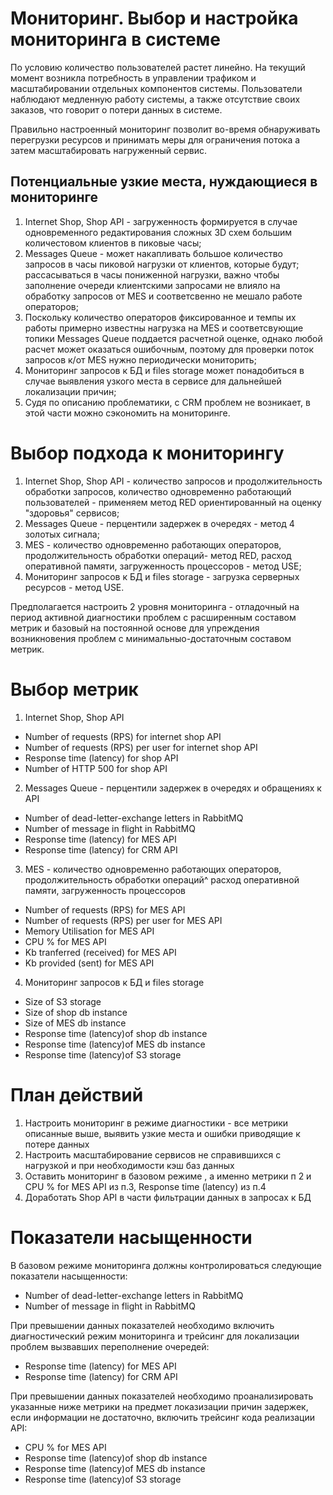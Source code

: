 # Мониторинг. Выбор и настройка мониторинга в системе

По условию количество пользователей растет линейно. На текущий момент возникла потребность в управлении трафиком и 
масштабировании отдельных компонентов системы. Пользователи наблюдают медленную работу системы, а также отсутствие 
своих заказов, что говорит о потери данных в системе.

Правильно настроенный мониторинг позволит во-время обнаруживать перегрузки ресурсов и принимать меры для ограничения
потока а затем масштабировать нагруженный сервис.

## Потенциальные узкие места, нуждающиеся в мониторинге
1. Internet Shop, Shop API - загруженность формируется в случае одновременного редактирования сложных 3D схем большим 
   количестовом клиентов в пиковые часы;
2. Messages Queue - может накапливать большое количество запросов в часы пиковой нагрузки от клиентов, которые будут; 
   рассасываться в часы пониженной нагрузки, важно чтобы заполнение очереди клиентскими запросами не влияло на обработку 
   запросов от MES и соответсвенно не мешало работе операторов;
3. Поскольку количество операторов фиксированное и темпы их работы примерно известны нагрузка на MES и соответсвующие 
   топики Messages Queue  поддается расчетной оценке, однако любой расчет может оказаться ошибочным, поэтому для проверки 
   поток запросов к/от MES нужно периодически мониторить;
4. Мониторинг запросов к БД  и files storage может понадобиться в случае выявления узкого места в  сервисе для дальнейшей локализации причин;
5. Судя по описанию проблематики, с CRM проблем не возникает, в этой части можно сэкономить на мониторинге.

# Выбор подхода к мониторингу
1. Internet Shop, Shop API - количество запросов и продолжительность обработки запросов, количество одновременно работающий 
   пользователей - применяем метод RED ориентированный на оценку "здоровья" сервисов;
2. Messages Queue - перцентили задержек в очередях - метод 4 золотых сигнала;
3. MES - количество одновременно работающих операторов, продолжительность обработки операций-  метод RED, расход оперативной 
   памяти, загруженность процессоров - метод USE;
4. Мониторинг запросов к БД  и files storage - загрузка серверных ресурсов - метод USE.

Предполагается настроить 2 уровня мониторинга - отладочный на период активной диагностики проблем с расширенным составом 
метрик и базовый на постоянной основе для упреждения возникновения проблем с минимальныо-достаточным составом метрик.

# Выбор метрик
1. Internet Shop, Shop API
 - Number of requests (RPS) for internet shop API
 - Number of requests (RPS) per user for internet shop API
 - Response time (latency) for shop API
 - Number of HTTP 500 for shop API

2. Messages Queue - перцентили задержек в очередях и обращениях к API
 - Number of dead-letter-exchange letters in RabbitMQ
 - Number of message in flight in RabbitMQ
 - Response time (latency) for MES API
 - Response time (latency) for CRM API

3. MES - количество одновременно работающих операторов, продолжительность обработки операций^  расход оперативной памяти, загруженность процессоров
 - Number of requests (RPS) for MES API
 - Number of requests (RPS) per user for MES API
 - Memory Utilisation for MES API
 - CPU % for MES API
 - Kb tranferred (received) for MES API
 - Kb provided (sent) for MES API

4. Мониторинг запросов к БД  и files storage
 - Size of S3 storage
 - Size of shop db instance
 - Size of MES db instance
 - Response time (latency)of shop db instance
 - Response time (latency)of MES db instance
 - Response time (latency)of S3 storage

# План действий
1. Настроить мониторинг в режиме диагностики - все метрики описанные выше, выявить узкие места и ошибки приводящие к потере данных
2. Настроить масштабирование сервисов не справившихся с нагрузкой и при необходимости кэш баз данных
3. Оставить мониторинг в базовом режиме , а именно метрики п 2 и CPU % for MES API из п.3, Response time (latency)  из п.4
4. Доработать Shop API  в части фильтрации данных в запросах к БД

# Показатели насыщенности
В базовом режиме мониторинга должны контролироваться следующие показатели насыщенности:
 - Number of dead-letter-exchange letters in RabbitMQ
 - Number of message in flight in RabbitMQ

При превышении данных показателей необходимо включить диагностический режим мониторинга и трейсинг для локализации 
проблем вызвавших переполнение очередей:
 - Response time (latency) for MES API
 - Response time (latency) for CRM API

При превышении данных показателей необходимо проанализировать указанные ниже метрики на предмет локазизации причин 
задержек, если информации не достаточно, включить  трейсинг кода реализации API:
 - CPU % for MES API
 - Response time (latency)of shop db instance
 - Response time (latency)of MES db instance
 - Response time (latency)of S3 storage
